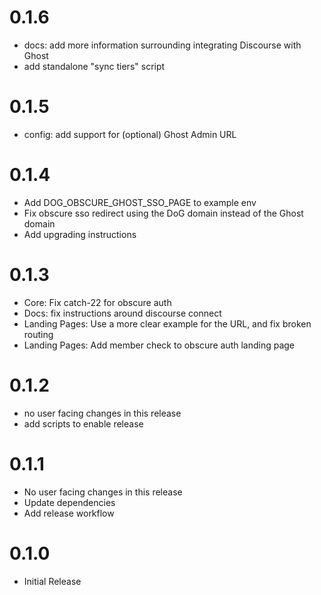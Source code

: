 # 0.1.6

 - docs: add more information surrounding integrating Discourse with Ghost
 - add standalone "sync tiers" script

# 0.1.5

 - config: add support for (optional) Ghost Admin URL

# 0.1.4

 - Add DOG_OBSCURE_GHOST_SSO_PAGE to example env
 - Fix obscure sso redirect using the DoG domain instead of the Ghost domain
 - Add upgrading instructions

# 0.1.3

 - Core: Fix catch-22 for obscure auth
 - Docs: fix instructions around discourse connect
 - Landing Pages: Use a more clear example for the URL, and fix broken routing
 - Landing Pages: Add member check to obscure auth landing page

# 0.1.2

 - no user facing changes in this release
 - add scripts to enable release

# 0.1.1

 - No user facing changes in this release
 - Update dependencies
 - Add release workflow

# 0.1.0

 - Initial Release
